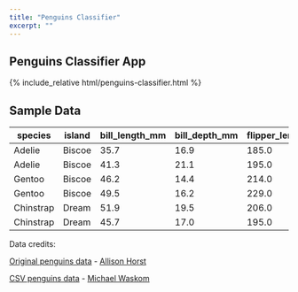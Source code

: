 ```yaml
---
title: "Penguins Classifier"
excerpt: ""
---
```

## Penguins Classifier App
{% include_relative html/penguins-classifier.html %}
## Sample Data

|species  |island   |bill_length_mm|bill_depth_mm|flipper_length_mm|body_mass_g|sex   |
|---------|---------|----------------|---------------|-----------------|-----------|------|
|Adelie   |Biscoe   |35.7            |16.9           |185.0            |3150.0     |FEMALE|
|Adelie   |Biscoe   |41.3            |21.1           |195.0            |4400.0     |MALE  |
|Gentoo   |Biscoe   |46.2            |14.4           |214.0            |4650.0     |MALE  |
|Gentoo   |Biscoe   |49.5            |16.2           |229.0            |5800.0     |MALE  |
|Chinstrap|Dream    |51.9            |19.5           |206.0            |3950.0     |MALE  |
|Chinstrap|Dream    |45.7            |17.0           |195.0            |3650.0     |FEMALE|

Data credits:

[Original penguins data](https://allisonhorst.github.io/palmerpenguins/) - [Allison Horst](https://github.com/allisonhorst)

[CSV penguins data](https://github.com/mwaskom/seaborn-data/blob/master/penguins.csv) - [Michael Waskom](https://github.com/mwaskom)